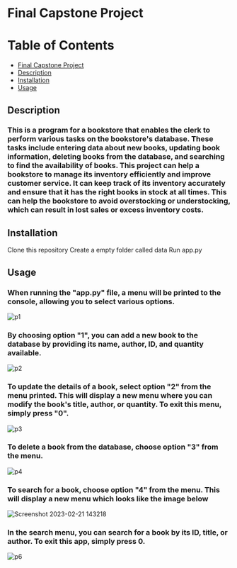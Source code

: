 

# Final Capstone Project 



# Table of Contents
- [Final Capstone Project](#final-capstone-project)
- [Description](#description)
- [Installation](#installation)
- [Usage](#usage)



## Description
### This is a program for a bookstore that enables the clerk to perform various tasks on the bookstore's database. These tasks include entering data about new books, updating book information, deleting books from the database, and searching to find the availability of books. This project can help a bookstore to manage its inventory efficiently and improve customer service. It can keep track of its inventory accurately and ensure that it has the right books in stock at all times. This can help the bookstore to avoid overstocking or understocking, which can result in lost sales or excess inventory costs. 

## Installation 
Clone this repository
Create a empty folder called data
Run app.py 

## Usage

### When running the "app.py" file, a menu will be printed to the console, allowing you to select various options. 

![p1](https://user-images.githubusercontent.com/44980662/220371365-0bf2c347-c4aa-435a-a9e9-796c932cd387.jpg)



### By choosing option "1", you can add a new book to the database by providing its name, author, ID, and quantity available.


![p2](https://user-images.githubusercontent.com/44980662/220371376-a2925103-8be6-40c3-803d-ba6f2474daa1.jpg)



### To update the details of a book, select option "2" from the menu printed. This will display a new menu where you can modify the book's title, author, or quantity. To exit this menu, simply press "0".

![p3](https://user-images.githubusercontent.com/44980662/220371469-3fa35a21-da2e-4a99-8921-12580a9ee8db.jpg)



### To delete a book from the database, choose option "3" from the menu.

![p4](https://user-images.githubusercontent.com/44980662/220371484-24ee03d4-759b-4f78-9155-8f4403221fc2.jpg)



### To search for a book, choose option "4" from the menu. This will display a new menu which looks like the image below

![Screenshot 2023-02-21 143218](https://user-images.githubusercontent.com/44980662/220373367-3ab900ec-cf5d-48e3-9e31-d90b38d09980.jpg)


### In the search menu, you can search for a book by its ID, title, or author. To exit this app, simply press 0. 

![p6](https://user-images.githubusercontent.com/44980662/220371518-b585bd03-9baa-4beb-8273-651a3095a3ae.jpg)



